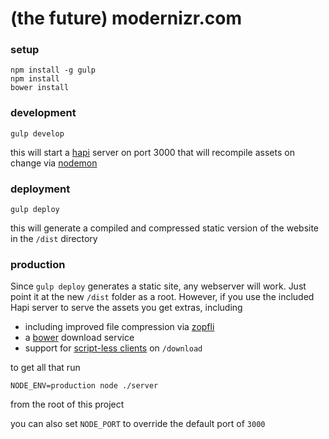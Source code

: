 # (the future) modernizr.com

### setup
```
npm install -g gulp
npm install
bower install
```

### development

```
gulp develop
```

this will start a [hapi](http://hapijs.com/) server on port 3000 that will recompile assets on change via [nodemon](http://nodemon.io/)

### deployment

```
gulp deploy
```

this will generate a compiled and compressed static version of the website in the `/dist` directory

### production

Since `gulp deploy` generates a static site, any webserver will work. Just point it at the new `/dist` folder as a root.
However, if you use the included Hapi server to serve the assets you get extras, including

- including improved file compression via [zopfli](https://github.com/google/zopfli)
- a [bower](http://bower.io) download service
- support for [script-less clients](http://lynx.browser.org/) on `/download`

to get all that run

```
NODE_ENV=production node ./server
```

from the root of this project

you can also set `NODE_PORT` to override the default port of `3000`
